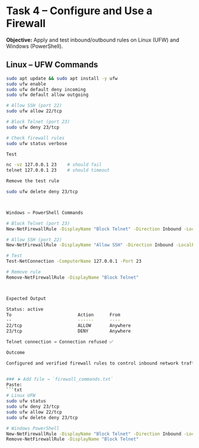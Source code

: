 # Task 4 – Configure and Use a Firewall

**Objective:** Apply and test inbound/outbound rules on Linux (UFW) and Windows (PowerShell).


## Linux – UFW Commands
```bash
sudo apt update && sudo apt install -y ufw
sudo ufw enable
sudo ufw default deny incoming
sudo ufw default allow outgoing

# Allow SSH (port 22)
sudo ufw allow 22/tcp

# Block Telnet (port 23)
sudo ufw deny 23/tcp

# Check firewall rules
sudo ufw status verbose

Test

nc -vz 127.0.0.1 23    # should fail
telnet 127.0.0.1 23    # should timeout

Remove the test rule

sudo ufw delete deny 23/tcp



Windows – PowerShell Commands

# Block Telnet (port 23)
New-NetFirewallRule -DisplayName "Block Telnet" -Direction Inbound -LocalPort 23 -Protocol TCP -Action Block

# Allow SSH (port 22)
New-NetFirewallRule -DisplayName "Allow SSH" -Direction Inbound -LocalPort 22 -Protocol TCP -Action Allow

# Test
Test-NetConnection -ComputerName 127.0.0.1 -Port 23

# Remove rule
Remove-NetFirewallRule -DisplayName "Block Telnet"



Expected Output

Status: active
To                         Action      From
--                         ------      ----
22/tcp                     ALLOW       Anywhere
23/tcp                     DENY        Anywhere

Telnet connection → Connection refused ✅

Outcome

Configured and verified firewall rules to control inbound network traffic and block insecure services.


### ➤ Add file → `firewall_commands.txt`
Paste:
```txt
# Linux UFW
sudo ufw status
sudo ufw deny 23/tcp
sudo ufw allow 22/tcp
sudo ufw delete deny 23/tcp

# Windows PowerShell
New-NetFirewallRule -DisplayName "Block Telnet" -Direction Inbound -LocalPort 23 -Protocol TCP -Action Block
Remove-NetFirewallRule -DisplayName "Block Telnet"
